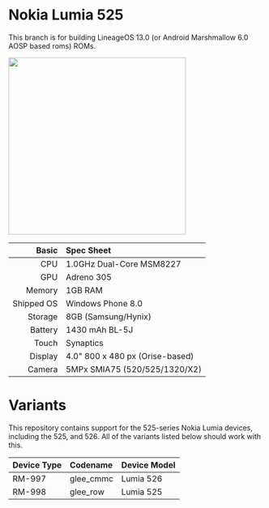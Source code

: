 Nokia Lumia 525
=============
This branch is for building LineageOS 13.0 (or Android Marshmallow 6.0 AOSP based roms) ROMs.

<img src="http://i-cdn.phonearena.com/images/phones/39806-xlarge/Nokia-Lumia-520-2.jpg" width="350" height="350" />

Basic   | Spec Sheet
-------:|:-------------------------
CPU     | 1.0GHz Dual-Core MSM8227
GPU     | Adreno 305
Memory  | 1GB RAM
Shipped OS | Windows Phone 8.0
Storage | 8GB (Samsung/Hynix)
Battery | 1430  mAh BL-5J
Touch   | Synaptics
Display | 4.0" 800 x 480 px (Orise-based)
Camera  | 5MPx SMIA75 (520/525/1320/X2)

Variants
=============
This repository contains support for the 525-series Nokia Lumia devices, including the 525, and 526. All of the variants listed below should work with this.

Device Type  | Codename  | Device Model
:------------|:----------|:-------------
RM-997       | glee_cmmc | Lumia 526
RM-998       | glee_row  | Lumia 525

